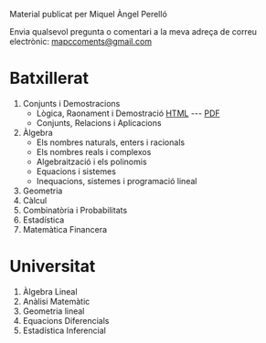 Material publicat per Miquel Àngel Perelló

Envia qualsevol pregunta o comentari a la meva adreça de correu electrònic: [mapccoments@gmail.com](mailto:mapccoments@gmail.com)

# Batxillerat

1. Conjunts i Demostracions
      * Lògica, Raonament i Demostració      [HTML](/batx/logic/index.html) --- [PDF](/batx/logic/logic.pdf)
      * Conjunts, Relacions i Aplicacions
2. Àlgebra
      * Els nombres naturals, enters i racionals
      * Els nombres reals i complexos
      * Algebraització i els polinomis
      * Equacions i sistemes
      * Inequacions, sistemes i programació lineal
3. Geometria
4. Càlcul
5. Combinatòria i Probabilitats
6. Estadística
7. Matemàtica Financera


# Universitat

1. Àlgebra Lineal
2. Anàlisi Matemàtic
3. Geometria lineal
4. Equacions Diferencials
5. Estadística Inferencial


